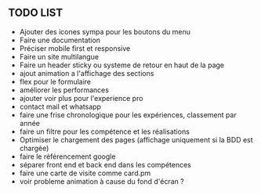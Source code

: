## TODO LIST


- Ajouter des icones sympa pour les boutons du menu
- Faire une documentation
- Préciser mobile first et responsive
- Faire un site multilangue
- Faire un header sticky ou systeme de retour en haut de la page
- ajout animation a l'affichage des sections
- flex pour le formulaire
- améliorer les performances
- ajouter voir plus pour l'experience pro
- contact mail et whatsapp
- faire une frise chronologique pour les expériences, classement par année
- faire un filtre pour les compétence et les réalisations
- Optimiser le chargement des pages (affichage uniquement si la BDD est chargée)
- faire le référencement google
- séparer front end et back end dans les compétences
- faire une carte de visite comme card.pm
- voir probleme animation à cause du fond d'écran ?